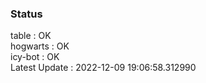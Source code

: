 ### Status


table : OK  
hogwarts : OK  
icy-bot : OK  
Latest Update : 2022-12-09 19:06:58.312990
